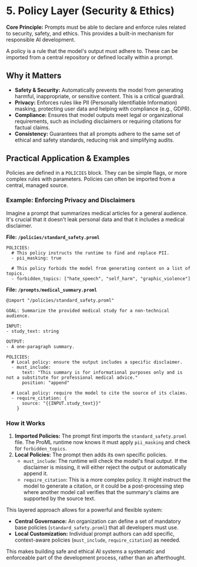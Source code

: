 # 5. Policy Layer (Security & Ethics)

**Core Principle:** Prompts must be able to declare and enforce rules related to security, safety, and ethics. This provides a built-in mechanism for responsible AI development.

A policy is a rule that the model's output must adhere to. These can be imported from a central repository or defined locally within a prompt.

## Why it Matters

*   **Safety & Security:** Automatically prevents the model from generating harmful, inappropriate, or sensitive content. This is a critical guardrail.
*   **Privacy:** Enforces rules like PII (Personally Identifiable Information) masking, protecting user data and helping with compliance (e.g., GDPR).
*   **Compliance:** Ensures that model outputs meet legal or organizational requirements, such as including disclaimers or requiring citations for factual claims.
*   **Consistency:** Guarantees that all prompts adhere to the same set of ethical and safety standards, reducing risk and simplifying audits.

## Practical Application & Examples

Policies are defined in a `POLICIES` block. They can be simple flags, or more complex rules with parameters. Policies can often be imported from a central, managed source.

### Example: Enforcing Privacy and Disclaimers

Imagine a prompt that summarizes medical articles for a general audience. It's crucial that it doesn't leak personal data and that it includes a medical disclaimer.

**File: `/policies/standard_safety.proml`**
```
POLICIES:
  # This policy instructs the runtime to find and replace PII.
  - pii_masking: true

  # This policy forbids the model from generating content on a list of topics.
  - forbidden_topics: ["hate_speech", "self_harm", "graphic_violence"]
```

**File: `/prompts/medical_summary.proml`**
```
@import "/policies/standard_safety.proml"

GOAL: Summarize the provided medical study for a non-technical audience.

INPUT:
- study_text: string

OUTPUT:
- A one-paragraph summary.

POLICIES:
  # Local policy: ensure the output includes a specific disclaimer.
  - must_include:
      text: "This summary is for informational purposes only and is not a substitute for professional medical advice."
      position: "append"

  # Local policy: require the model to cite the source of its claims.
  - require_citation: {
      source: "{{INPUT.study_text}}"
    }
```

### How it Works

1.  **Imported Policies:** The prompt first imports the `standard_safety.proml` file. The ProML runtime now knows it must apply `pii_masking` and check for `forbidden_topics`.
2.  **Local Policies:** The prompt then adds its own specific policies.
    *   `must_include`: The runtime will check the model's final output. If the disclaimer is missing, it will either reject the output or automatically append it.
    *   `require_citation`: This is a more complex policy. It might instruct the model to generate a citation, or it could be a post-processing step where another model call verifies that the summary's claims are supported by the source text.

This layered approach allows for a powerful and flexible system:

*   **Central Governance:** An organization can define a set of mandatory base policies (`standard_safety.proml`) that all developers must use.
*   **Local Customization:** Individual prompt authors can add specific, context-aware policies (`must_include`, `require_citation`) as needed.

This makes building safe and ethical AI systems a systematic and enforceable part of the development process, rather than an afterthought.
